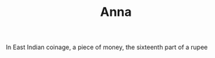 ---
title: Anna
letter: A
permalink: "/definitions/anna.html"
body: In East Indian coinage, a piece of money, the sixteenth part of a rupee
published_at: '2018-07-07'
source: Black's Law Dictionary
layout: post
---